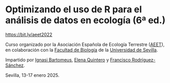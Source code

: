 # Optimizando el uso de R para el análisis de datos en ecología (6ª ed.)

<https://bit.ly/aeet2022>

Curso organizado por la Asociación Española de Ecología Terrestre ([AEET](http://www.aeet.org)), en colaboración con la [Facultad de Biología](https://biologia.us.es/) de la [Universidad de Sevilla](https://www.us.es/).

Impartido por [Ignasi Bartomeus](https://bartomeuslab.com/), [Elena Quintero](https://orcid.org/0000-0003-4979-6874) y [Francisco Rodríguez-Sánchez](https://frodriguezsanchez.net/).

Sevilla, 13-17 enero 2025.
